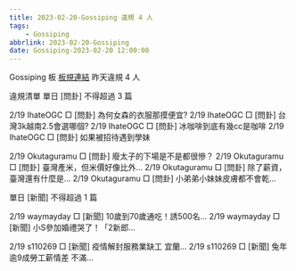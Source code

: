 ```yaml
---
title: 2023-02-20-Gossiping 違規 4 人
tags:
    - Gossiping
abbrlink: 2023-02-20-Gossiping
date: Gossiping-2023-02-20 12:00:00
---
```

Gossiping 板 [板規連結](https://www.ptt.cc/bbs/Gossiping/M.1637425085.A.07D.html)
昨天違規 4 人
<!-- more -->

違規清單
單日 [問卦] 不得超過 3 篇

2/19 IhateOGC □ [問卦] 為何女森的衣服那摸便宜?
2/19 IhateOGC □ [問卦] 台灣3k越南2.5會選哪個?
2/19 IhateOGC □ [問卦] 冰咖啡到底有幾cc是咖啡
2/19 IhateOGC □ [問卦] 如果被招待遇到學妹

2/19 Okutaguramu □ [問卦] 廢太子的下場是不是都很慘？
2/19 Okutaguramu □ [問卦] 臺灣產米，但米價好像比外…
2/19 Okutaguramu □ [問卦] 除了薪資，臺灣還有什麼是…
2/19 Okutaguramu □ [問卦] 小弟弟小妹妹皮膚都不會乾…

單日 [新聞] 不得超過 1 篇

2/19 waymayday □ [新聞] 10歲到70歲通吃！誘500名…
2/19 waymayday □ [新聞] 小S參加婚禮哭了！「2新郎…

2/19 s110269 □ [新聞] 疫情解封服務業缺工 宜蘭…
2/19 s110269 □ [新聞] 兔年逾9成勞工薪情差 不滿…